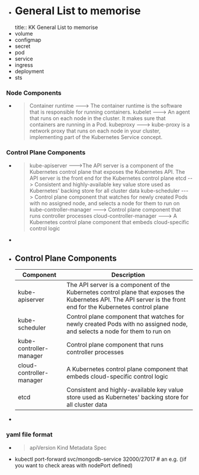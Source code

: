 - # General List to memorise
  title:: KK General List to memorise
- volume
- configmap
- secret
- pod
- service
- ingress
- deployment
- sts
### Node Components
- > Container runtime  ---> The container runtime is the software that is responsible for running containers.
  > kubelet            ---> An agent that runs on each node in the cluster. It makes sure that containers are running in a Pod.
  > kubeproxy          ---> kube-proxy is a network proxy that runs on each node in your cluster, implementing part of the Kubernetes Service concept.
### Control Plane Components
- > kube-apiserver           --->The API server is a component of the Kubernetes control plane that exposes the Kubernetes API. The API server is the front end for the Kubernetes control plane
  etcd                     --> Consistent and highly-available key value store used as Kubernetes' backing store for all cluster data
  kube-scheduler           ---> Control plane component that watches for newly created Pods with no assigned node, and selects a node for them to run on
  kube-controller-manager ---> Control plane component that runs controller processes
  cloud-controller-manager ---> A Kubernetes control plane component that embeds cloud-specific control logic
-
- ## Control Plane Components
  |Component     | Description|
  |--|--|
  |kube-apiserver|The API server is a component of the Kubernetes control plane that exposes the Kubernetes API. The API server is the front end for the Kubernetes control plane|
  |kube-scheduler |Control plane component that watches for newly created Pods with no assigned node, and selects a node for them to run on |
  |kube-controller-manager |Control plane component that runs controller processes |
  |cloud-controller-manager |A Kubernetes control plane component that embeds cloud-specific control logic |
  |etcd |Consistent and highly-available key value store used as Kubernetes' backing store for all cluster data |
-
### yaml file format
- >apiVersion
  Kind
  Metadata
  Spec
- kubectl port-forward svc/mongodb-service 32000/27017  # an e.g. ()if you want to check areas with nodePort defined)